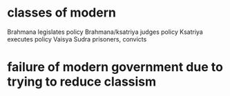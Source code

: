
# classes of modern

Brahmana legislates policy
Brahmana/ksatriya judges policy
Ksatriya executes policy
Vaisya 
Sudra prisoners, convicts
# failure of modern government due to trying to reduce classism




